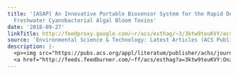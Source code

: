 ```yaml
---
title: '[ASAP] An Innovative Portable Biosensor System for the Rapid Detection of
  Freshwater Cyanobacterial Algal Bloom Toxins'
date: '2018-09-27'
linkTitle: http://feedproxy.google.com/~r/acs/esthag/~3/3ktw9teuKVY/acs.est.8b02769
source: 'Environmental Science & Technology: Latest Articles (ACS Publications)'
description: |-
  <p><img src="https://pubs.acs.org/appl/literatum/publisher/achs/journals/content/esthag/0/esthag.ahead-of-print/acs.est.8b02769/20180926/images/medium/es-2018-02769s_0005.gif" alt="TOC Graphic"/></p><div><cite>Environmental Science & Technology</cite></div><div>DOI: 10.1021/acs.est.8b02769</div><div class="feedflare">
  <a href="http://feeds.feedburner.com/~ff/acs/esthag?a=3ktw9teuKVY:OnzeTzADmCU:yIl2AUoC8zA"><img src="http://feeds.feedburner.com/~ff/acs/esthag?d=yIl2AUoC8zA" border="0"></img></a>
---
```

